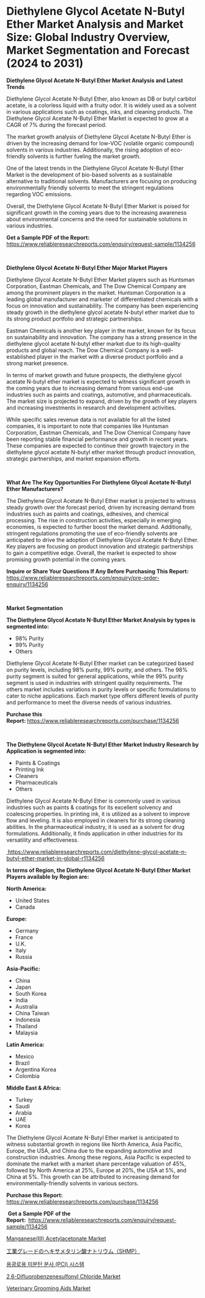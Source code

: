 <p><h1>Diethylene Glycol Acetate N-Butyl Ether Market Analysis and Market Size: Global Industry Overview, Market Segmentation and Forecast (2024 to 2031)</h1></p><p><strong>Diethylene Glycol Acetate N-Butyl Ether Market Analysis and Latest Trends</strong></p>
<p><p>Diethylene Glycol Acetate N-Butyl Ether, also known as DB or butyl carbitol acetate, is a colorless liquid with a fruity odor. It is widely used as a solvent in various applications such as coatings, inks, and cleaning products. The Diethylene Glycol Acetate N-Butyl Ether Market is expected to grow at a CAGR of 7% during the forecast period. </p><p>The market growth analysis of Diethylene Glycol Acetate N-Butyl Ether is driven by the increasing demand for low-VOC (volatile organic compound) solvents in various industries. Additionally, the rising adoption of eco-friendly solvents is further fueling the market growth. </p><p>One of the latest trends in the Diethylene Glycol Acetate N-Butyl Ether Market is the development of bio-based solvents as a sustainable alternative to traditional solvents. Manufacturers are focusing on producing environmentally friendly solvents to meet the stringent regulations regarding VOC emissions. </p><p>Overall, the Diethylene Glycol Acetate N-Butyl Ether Market is poised for significant growth in the coming years due to the increasing awareness about environmental concerns and the need for sustainable solutions in various industries.</p></p>
<p><strong>Get a Sample PDF of the Report:&nbsp;</strong> <a href="https://www.reliableresearchreports.com/enquiry/request-sample/1134256">https://www.reliableresearchreports.com/enquiry/request-sample/1134256</a></p>
<p>&nbsp;</p>
<p><strong>Diethylene Glycol Acetate N-Butyl Ether Major Market Players</strong></p>
<p><p>Diethylene Glycol Acetate N-Butyl Ether Market players such as Huntsman Corporation, Eastman Chemicals, and The Dow Chemical Company are among the prominent players in the market. Huntsman Corporation is a leading global manufacturer and marketer of differentiated chemicals with a focus on innovation and sustainability. The company has been experiencing steady growth in the diethylene glycol acetate N-butyl ether market due to its strong product portfolio and strategic partnerships.</p><p>Eastman Chemicals is another key player in the market, known for its focus on sustainability and innovation. The company has a strong presence in the diethylene glycol acetate N-butyl ether market due to its high-quality products and global reach. The Dow Chemical Company is a well-established player in the market with a diverse product portfolio and a strong market presence.</p><p>In terms of market growth and future prospects, the diethylene glycol acetate N-butyl ether market is expected to witness significant growth in the coming years due to increasing demand from various end-use industries such as paints and coatings, automotive, and pharmaceuticals. The market size is projected to expand, driven by the growth of key players and increasing investments in research and development activities.</p><p>While specific sales revenue data is not available for all the listed companies, it is important to note that companies like Huntsman Corporation, Eastman Chemicals, and The Dow Chemical Company have been reporting stable financial performance and growth in recent years. These companies are expected to continue their growth trajectory in the diethylene glycol acetate N-butyl ether market through product innovation, strategic partnerships, and market expansion efforts.</p></p>
<p>&nbsp;</p>
<p><strong>What Are The Key Opportunities For Diethylene Glycol Acetate N-Butyl Ether Manufacturers?</strong></p>
<p><p>The Diethylene Glycol Acetate N-Butyl Ether market is projected to witness steady growth over the forecast period, driven by increasing demand from industries such as paints and coatings, adhesives, and chemical processing. The rise in construction activities, especially in emerging economies, is expected to further boost the market demand. Additionally, stringent regulations promoting the use of eco-friendly solvents are anticipated to drive the adoption of Diethylene Glycol Acetate N-Butyl Ether. Key players are focusing on product innovation and strategic partnerships to gain a competitive edge. Overall, the market is expected to show promising growth potential in the coming years.</p></p>
<p><strong>Inquire or Share Your Questions If Any Before Purchasing This Report:</strong> <a href="https://www.reliableresearchreports.com/enquiry/pre-order-enquiry/1134256">https://www.reliableresearchreports.com/enquiry/pre-order-enquiry/1134256</a></p>
<p>&nbsp;</p>
<p><strong>Market Segmentation</strong></p>
<p><strong>The Diethylene Glycol Acetate N-Butyl Ether Market Analysis by types is segmented into:</strong></p>
<p><ul><li>98% Purity</li><li>99% Purity</li><li>Others</li></ul></p>
<p><p>Diethylene Glycol Acetate N-Butyl Ether market can be categorized based on purity levels, including 98% purity, 99% purity, and others. The 98% purity segment is suited for general applications, while the 99% purity segment is used in industries with stringent quality requirements. The others market includes variations in purity levels or specific formulations to cater to niche applications. Each market type offers different levels of purity and performance to meet the diverse needs of various industries.</p></p>
<p><strong>Purchase this Report:&nbsp;</strong><a href="https://www.reliableresearchreports.com/purchase/1134256">https://www.reliableresearchreports.com/purchase/1134256</a></p>
<p>&nbsp;</p>
<p><strong>The Diethylene Glycol Acetate N-Butyl Ether Market Industry Research by Application is segmented into:</strong></p>
<p><ul><li>Paints & Coatings</li><li>Printing Ink</li><li>Cleaners</li><li>Pharmaceuticals</li><li>Others</li></ul></p>
<p><p>Diethylene Glycol Acetate N-Butyl Ether is commonly used in various industries such as paints & coatings for its excellent solvency and coalescing properties. In printing ink, it is utilized as a solvent to improve flow and leveling. It is also employed in cleaners for its strong cleaning abilities. In the pharmaceutical industry, it is used as a solvent for drug formulations. Additionally, it finds application in other industries for its versatility and effectiveness.</p></p>
<p><a href="https://www.reliableresearchreports.com/diethylene-glycol-acetate-n-butyl-ether-market-in-global-r1134256">&nbsp;https://www.reliableresearchreports.com/diethylene-glycol-acetate-n-butyl-ether-market-in-global-r1134256</a></p>
<p><strong>In terms of Region, the Diethylene Glycol Acetate N-Butyl Ether Market Players available by Region are:</strong></p>
<p>
    <p> <strong> North America: </strong>
        <ul>
            <li>United States</li>
            <li>Canada</li>
        </ul>
        </p> 
    <p> <strong> Europe: </strong>
        <ul>
            <li>Germany</li>
            <li>France</li>
            <li>U.K.</li>
            <li>Italy</li>
            <li>Russia</li>
        </ul>
        </p> 
    <p> <strong> Asia-Pacific: </strong>
        <ul>
            <li>China</li>
            <li>Japan</li>
            <li>South Korea</li>
            <li>India</li>
            <li>Australia</li>
            <li>China Taiwan</li>
            <li>Indonesia</li>
            <li>Thailand</li>
            <li>Malaysia</li>
        </ul>
        </p> 
    <p> <strong> Latin America: </strong>
        <ul>
            <li>Mexico</li>
            <li>Brazil</li>
            <li>Argentina Korea</li>
            <li>Colombia</li>
        </ul>
        </p> 
    <p> <strong> Middle East & Africa: </strong>
        <ul>
            <li>Turkey</li>
            <li>Saudi</li>
            <li>Arabia</li>
            <li>UAE</li>
            <li>Korea</li>
        </ul>
    </p>
    </p>
<p><p>The Diethylene Glycol Acetate N-Butyl Ether market is anticipated to witness substantial growth in regions like North America, Asia Pacific, Europe, the USA, and China due to the expanding automotive and construction industries. Among these regions, Asia Pacific is expected to dominate the market with a market share percentage valuation of 45%, followed by North America at 25%, Europe at 20%, the USA at 5%, and China at 5%. This growth can be attributed to increasing demand for environmentally-friendly solvents in various sectors.</p></p>
<p><strong>Purchase this Report: </strong><a href="https://www.reliableresearchreports.com/purchase/1134256">https://www.reliableresearchreports.com/purchase/1134256</a></p>
<p>&nbsp;<strong>Get a Sample PDF of the Report:&nbsp;&nbsp;</strong><a href="https://www.reliableresearchreports.com/enquiry/request-sample/1134256">https://www.reliableresearchreports.com/enquiry/request-sample/1134256</a></p>
<p><strong></strong></p>
<p><p><a href="https://github.com/marthawweekle/Market-Research-Report-List-1/blob/main/manganeseiii-acetylacetonate-market.md">Manganese(III) Acetylacetonate Market</a></p><p><a href="https://github.com/avbqbctihcbe2/Market-Research-Report-List-2/blob/main/8812365104112.md">工業グレードのヘキサメタリン酸ナトリウム（SHMP）</a></p><p><a href="https://github.com/sammyUltyylrich9067856/Market-Research-Report-List-2/blob/main/804904397630.md">용광로용 미분탄 분사 (PCI) 시스템</a></p><p><a href="https://www.linkedin.com/pulse/26-difluorobenzenesulfonyl-chloride-market-comprehensive-ew5zf?trackingId=QX0zLtnb%2B6Q307EkNDeq8Q%3D%3D">2,6-Difluorobenzenesulfonyl Chloride Market</a></p><p><a href="https://www.linkedin.com/pulse/veterinary-grooming-aidsnbspmarket-focuses-market-share-fgwof?trackingId=6Kr3IBDVWDjP4z4qJbwK8A%3D%3D">Veterinary Grooming Aids Market</a></p></p>